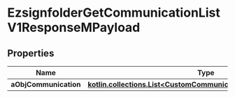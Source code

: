 
# EzsignfolderGetCommunicationListV1ResponseMPayload

## Properties
Name | Type | Description | Notes
------------ | ------------- | ------------- | -------------
**aObjCommunication** | [**kotlin.collections.List&lt;CustomCommunicationListElementResponse&gt;**](CustomCommunicationListElementResponse.md) |  | 




